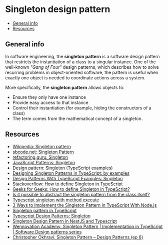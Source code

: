 # Singleton design pattern

- [General info](#general-info)
- [Resources](#resources)

## General info

In software engineering, the **singleton pattern** is a software design pattern that restricts the instantiation of a class to a singular instance. One of the well-known _"Gang of Four"_ design patterns, which describes how to solve recurring problems in object-oriented software, the pattern is useful when exactly one object is needed to coordinate actions across a system.

More specifically, the **singleton pattern** allows objects to:

* Ensure they only have one instance
* Provide easy access to that instance
* Control their instantiation (for example, hiding the constructors of a class)
* The term comes from the mathematical concept of a singleton.

## Resources

* [Wikipedia: Singleton pattern](https://en.wikipedia.org/wiki/Singleton_pattern)
* [sbcode.net: Singleton Pattern](https://sbcode.net/typescript/singleton/)
* [refactoring.guru: Singleton](https://refactoring.guru/design-patterns/singleton)
* [JavaScript Patterns: Singleton](https://javascriptpatterns.vercel.app/patterns/design-patterns/singleton-pattern)
* [Design pattern: Singleton (TypeScript examples)](https://medium.com/front-end-world/design-pattern-singleton-typescript-examples-f775a07d6282)
* [Designing Singleton Patterns in TypeScript: by examples](https://medium.com/@alessandro.traversi/designing-singleton-patterns-in-typescript-by-examples-8732ab07040d)
* [Design Patterns With TypeScript Examples: Singleton](https://javascript.plainenglish.io/design-patterns-with-typescript-examples-singleton-8add6b26d4da)
* [Stackoverflow: How to define Singleton in TypeScript](https://stackoverflow.com/questions/30174078/how-to-define-singleton-in-typescript)
* [Geeks for Geeks: How to define Singleton in TypeScript?](https://www.geeksforgeeks.org/how-to-define-singleton-in-typescript/)
* [Is it possible to abstract the singleton pattern from the class itself?](https://stackoverflow.com/questions/74289589/is-it-possible-to-abstract-the-singleton-pattern-from-the-class-itself)
* [Typescript singleton with method execute](https://stackoverflow.com/questions/73571211/typescript-singleton-with-method-execute)
* [3 Ways to Implement the Singleton Pattern in TypeScript With Node.js](https://betterprogramming.pub/3-ways-to-implement-the-singleton-pattern-in-typescript-with-node-js-75129f391c9b)
* [Singleton pattern in TypeScript](https://dev.to/jmalvarez/singleton-pattern-in-typescript-2le7)
* [Typescript Design Patterns: Singleton](https://themythicalengineer.com/typescript-design-patterns-singleton.html)
* [Singleton Design Pattern in NestJS and Typescript](https://www.kscerbiakas.lt/singleton-nestjs-typescript/)
* [Wennovation Academy: Singleton Pattern | Implementation in TypeScript | Software Design patterns series](https://www.youtube.com/watch?v=2dNNyDDpUbo)
* [Christopher Okhravi: Singleton Pattern – Design Patterns (ep 6)](https://www.youtube.com/watch?v=hUE_j6q0LTQ)
